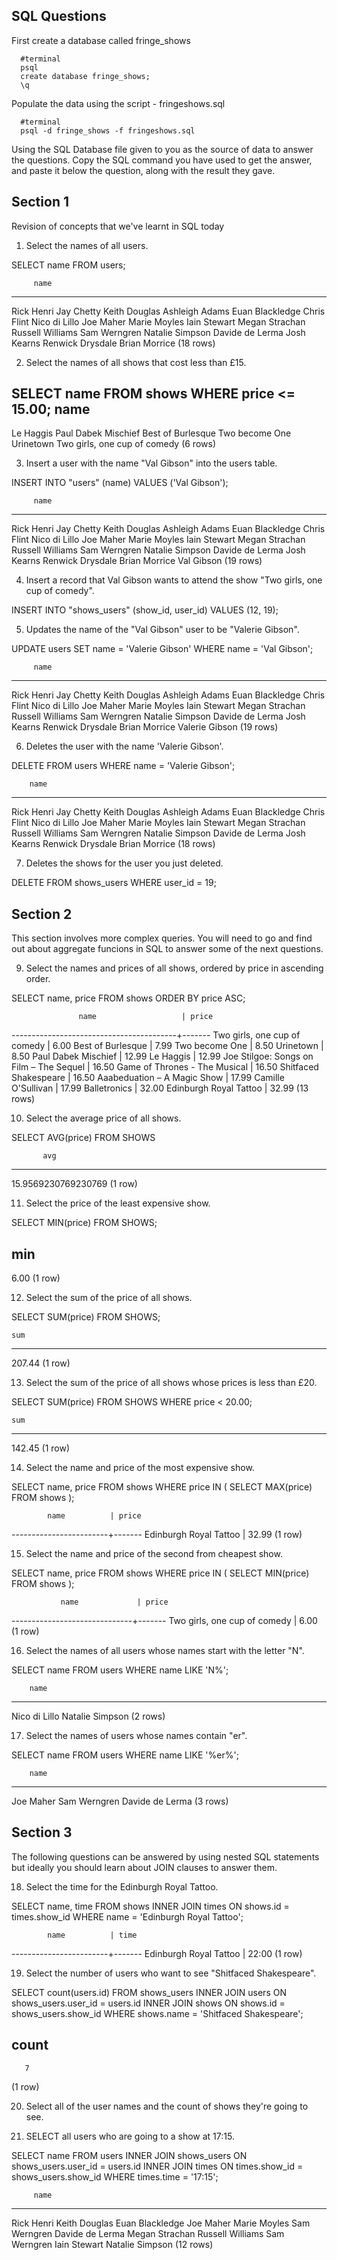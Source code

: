 ## SQL Questions

First create a database called fringe_shows
```
  #terminal
  psql
  create database fringe_shows;
  \q
```

Populate the data using the script - fringeshows.sql
```
  #terminal
  psql -d fringe_shows -f fringeshows.sql
```

Using the SQL Database file given to you as the source of data to answer the questions.  Copy the SQL command you have used to get the answer, and paste it below the question, along with the result they gave.


## Section 1

  Revision of concepts that we've learnt in SQL today

  1. Select the names of all users.

  SELECT name FROM users;

         name       
  ------------------
   Rick Henri
   Jay Chetty
   Keith Douglas
   Ashleigh Adams
   Euan Blackledge
   Chris Flint
   Nico di Lillo
   Joe Maher
   Marie Moyles
   Iain Stewart
   Megan Strachan
   Russell Williams
   Sam Werngren
   Natalie Simpson
   Davide de Lerma
   Josh Kearns
   Renwick Drysdale
   Brian Morrice
  (18 rows)



  2. Select the names of all shows that cost less than £15.

  SELECT name FROM shows WHERE price <= 15.00;
               name             
  ------------------------------
   Le Haggis
   Paul Dabek Mischief 
   Best of Burlesque
   Two become One
   Urinetown
   Two girls, one cup of comedy
  (6 rows)


  3. Insert a user with the name "Val Gibson" into the users table.

  INSERT INTO "users" (name) VALUES
  ('Val Gibson');

         name       
  ------------------
   Rick Henri
   Jay Chetty
   Keith Douglas
   Ashleigh Adams
   Euan Blackledge
   Chris Flint
   Nico di Lillo
   Joe Maher
   Marie Moyles
   Iain Stewart
   Megan Strachan
   Russell Williams
   Sam Werngren
   Natalie Simpson
   Davide de Lerma
   Josh Kearns
   Renwick Drysdale
   Brian Morrice
   Val Gibson
  (19 rows)


  4. Insert a record that Val Gibson wants to attend the show "Two girls, one cup of comedy".

  INSERT INTO "shows_users" (show_id, user_id) VALUES (12, 19);

  5. Updates the name of the "Val Gibson" user to be "Valerie Gibson".

  UPDATE users SET name = 'Valerie Gibson' WHERE name = 'Val Gibson';

         name       
  ------------------
   Rick Henri
   Jay Chetty
   Keith Douglas
   Ashleigh Adams
   Euan Blackledge
   Chris Flint
   Nico di Lillo
   Joe Maher
   Marie Moyles
   Iain Stewart
   Megan Strachan
   Russell Williams
   Sam Werngren
   Natalie Simpson
   Davide de Lerma
   Josh Kearns
   Renwick Drysdale
   Brian Morrice
   Valerie Gibson
  (19 rows)



  6. Deletes the user with the name 'Valerie Gibson'.

  DELETE FROM users WHERE name = 'Valerie Gibson';

        name       
  ------------------
   Rick Henri
   Jay Chetty
   Keith Douglas
   Ashleigh Adams
   Euan Blackledge
   Chris Flint
   Nico di Lillo
   Joe Maher
   Marie Moyles
   Iain Stewart
   Megan Strachan
   Russell Williams
   Sam Werngren
   Natalie Simpson
   Davide de Lerma
   Josh Kearns
   Renwick Drysdale
   Brian Morrice
  (18 rows)

  7. Deletes the shows for the user you just deleted.

  DELETE FROM shows_users WHERE user_id = 19;


## Section 2

  This section involves more complex queries.  You will need to go and find out about aggregate funcions in SQL to answer some of the next questions.

  9. Select the names and prices of all shows, ordered by price in ascending order.

  SELECT name, price FROM shows
       ORDER BY price ASC;

                   name                   | price 
  -----------------------------------------+-------
   Two girls, one cup of comedy            |  6.00
   Best of Burlesque                       |  7.99
   Two become One                          |  8.50
   Urinetown                               |  8.50
   Paul Dabek Mischief                     | 12.99
   Le Haggis                               | 12.99
   Joe Stilgoe: Songs on Film – The Sequel | 16.50
   Game of Thrones - The Musical           | 16.50
   Shitfaced Shakespeare                   | 16.50
   Aaabeduation – A Magic Show             | 17.99
   Camille O'Sullivan                      | 17.99
   Balletronics                            | 32.00
   Edinburgh Royal Tattoo                  | 32.99
  (13 rows)


  10. Select the average price of all shows.

  SELECT AVG(price) FROM SHOWS

           avg         
  ---------------------
   15.9569230769230769
  (1 row)


  11. Select the price of the least expensive show.

SELECT MIN(price) FROM SHOWS;

   min  
  ------
   6.00
  (1 row)



  12. Select the sum of the price of all shows.

  SELECT SUM(price) FROM SHOWS;

    sum   
  --------
   207.44
  (1 row)

  13. Select the sum of the price of all shows whose prices is less than £20.

  SELECT SUM(price) FROM SHOWS WHERE price < 20.00;

    sum   
  --------
   142.45
  (1 row)

  14. Select the name and price of the most expensive show.

  SELECT name, price FROM shows
  WHERE price IN (
     SELECT MAX(price) FROM shows
  );


            name          | price 
  ------------------------+-------
   Edinburgh Royal Tattoo | 32.99
  (1 row)



  15. Select the name and price of the second from cheapest show.

  SELECT name, price FROM shows
  WHERE price IN (
     SELECT MIN(price) FROM shows
  );

               name             | price 
  ------------------------------+-------
   Two girls, one cup of comedy |  6.00
  (1 row)

  16. Select the names of all users whose names start with the letter "N".

  SELECT name FROM users WHERE name LIKE 'N%';

        name       
  -----------------
   Nico di Lillo
   Natalie Simpson
  (2 rows)


  17. Select the names of users whose names contain "er".


  SELECT name FROM users WHERE name LIKE '%er%';

        name       
  -----------------
   Joe Maher
   Sam Werngren
   Davide de Lerma
  (3 rows)


## Section 3

  The following questions can be answered by using nested SQL statements but ideally you should learn about JOIN clauses to answer them.

  18. Select the time for the Edinburgh Royal Tattoo.

  SELECT name, time FROM shows INNER JOIN times ON shows.id = times.show_id WHERE name = 'Edinburgh Royal Tattoo';

            name          | time  
  ------------------------+-------
   Edinburgh Royal Tattoo | 22:00
  (1 row)



  19. Select the number of users who want to see "Shitfaced Shakespeare".

  SELECT count(users.id)
  FROM shows_users
  INNER JOIN users ON shows_users.user_id = users.id
  INNER JOIN shows ON shows.id = shows_users.show_id
  WHERE shows.name = 'Shitfaced Shakespeare';


   count 
  -------
       7
  (1 row)

  20. Select all of the user names and the count of shows they're going to see.

  21. SELECT all users who are going to a show at 17:15.

  
  SELECT name
   FROM users
   INNER JOIN shows_users ON shows_users.user_id = users.id
   INNER JOIN times ON times.show_id = shows_users.show_id
   WHERE times.time = '17:15';

         name       
  ------------------
   Rick Henri
   Keith Douglas
   Euan Blackledge
   Joe Maher
   Marie Moyles
   Sam Werngren
   Davide de Lerma
   Megan Strachan
   Russell Williams
   Sam Werngren
   Iain Stewart
   Natalie Simpson
  (12 rows)

